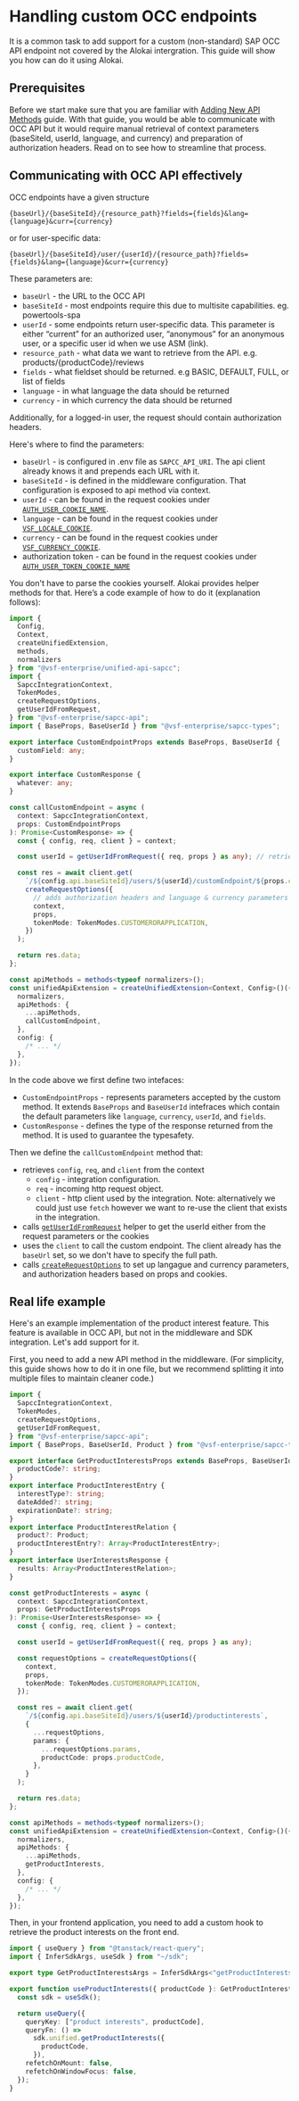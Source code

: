 # Handling custom OCC endpoints

It is a common task to add support for a custom (non-standard) SAP OCC API endpoint not covered by the Alokai intergration.
This guide will show you how can do it using Alokai.

## Prerequisites

Before we start make sure that you are familiar with [Adding New API Methods](https://docs.alokai.com/storefront/integration-and-setup/creating-new-api-methods) guide. With that guide, you would be able to
communicate with OCC API but it would require manual retrieval of context parameters (baseSiteId, userId, language,
and currency) and preparation of authorization headers. Read on to see how to streamline that process.

## Communicating with OCC API effectively

OCC endpoints have a given structure

`{baseUrl}/{baseSiteId}/{resource_path}?fields={fields}&lang={language}&curr={currency}`

or for user-specific data:

`{baseUrl}/{baseSiteId}/user/{userId}/{resource_path}?fields={fields}&lang={language}&curr={currency}`

These parameters are:

- `baseUrl` - the URL to the OCC API
- `baseSiteId` - most endpoints require this due to multisite capabilities. eg. powertools-spa
- `userId` - some endpoints return user-specific data. This parameter is either “current” for an authorized user, “anonymous” for an anonymous user, or a specific user id when we use ASM (link).
- `resource_path` - what data we want to retrieve from the API. e.g. products/{productCode}/reviews
- `fields` - what fieldset should be returned. e.g BASIC, DEFAULT, FULL, or list of fields
- `language` - in what language the data should be returned
- `currency` - in which currency the data should be returned

Additionally, for a logged-in user, the request should contain authorization headers.

Here's where to find the parameters:

- `baseUrl` - is configured in .env file as `SAPCC_API_URI`. The api client already knows it and prepends each URL with it.
- `baseSiteId` - is defined in the middleware configuration. That configuration is exposed to api method via context.
- `userId` - can be found in the request cookies under [`AUTH_USER_COOKIE_NAME`](https://docs.alokai.com/integrations/sapcc/api/sapcc-api/AUTH_USER_COOKIE_NAME).
- `language` - can be found in the request cookies under [`VSF_LOCALE_COOKIE`](https://docs.alokai.com/storefront/features/internationalization/internatialization-support).
- `currency` - can be found in the request cookies under [`VSF_CURRENCY_COOKIE`](https://docs.alokai.com/storefront/features/internationalization/currency-switching).
- authorization token - can be found in the request cookies under [`AUTH_USER_TOKEN_COOKIE_NAME`](https://docs.alokai.com/integrations/sapcc/api/sapcc-api/AUTH_USER_TOKEN_COOKIE_NAME)

You don't have to parse the cookies yourself. Alokai provides helper methods for that. Here’s a code example of how to do it (explanation follows):

```typescript [storefront-middleware/middleware.config.ts]
import {
  Config,
  Context,
  createUnifiedExtension,
  methods,
  normalizers
} from "@vsf-enterprise/unified-api-sapcc";
import {
  SapccIntegrationContext,
  TokenModes,
  createRequestOptions,
  getUserIdFromRequest,
} from "@vsf-enterprise/sapcc-api";
import { BaseProps, BaseUserId } from "@vsf-enterprise/sapcc-types";

export interface CustomEndpointProps extends BaseProps, BaseUserId {
  customField: any;
}

export interface CustomResponse {
  whatever: any;
}

const callCustomEndpoint = async (
  context: SapccIntegrationContext,
  props: CustomEndpointProps
): Promise<CustomResponse> => {
  const { config, req, client } = context;

  const userId = getUserIdFromRequest({ req, props } as any); // retrieves userID from props or cookies

  const res = await client.get(
    `/${config.api.baseSiteId}/users/${userId}/customEndpoint/${props.customField}`,
    createRequestOptions({
      // adds authorization headers and language & currency parameters
      context,
      props,
      tokenMode: TokenModes.CUSTOMERORAPPLICATION,
    })
  );

  return res.data;
};

const apiMethods = methods<typeof normalizers>();
const unifiedApiExtension = createUnifiedExtension<Context, Config>()({
  normalizers,
  apiMethods: {
    ...apiMethods,
    callCustomEndpoint,
  },
  config: {
    /* ... */
  },
});
```

In the code above we first define two intefaces:

- `CustomEndpointProps` - represents parameters accepted by the custom method. It extends  `BaseProps` and
`BaseUserId` intefraces which contain the default parameters like `language`, `currency`, `userId`, and `fields`.
- `CustomResponse` - defines the type of the response returned from the method. It is used to guarantee the typesafety.

Then we define the `callCustomEndpoint` method that:

- retrieves `config`, `req`, and `client` from the context
  - `config` - integration configuration.
  - `req` - incoming http request object.
  - `client` - http client used by the integration. Note: alternatively we could just use `fetch` however we want to
  re-use the client that exists in the integration.
- calls [`getUserIdFromRequest`](https://docs.alokai.com/integrations/sapcc/api/sapcc-api/getUserIdFromRequest) helper
to get the userId either from the request parameters or the cookies
- uses the `client` to call the custom endpoint. The client already has the `baseUrl` set, so we don't have to
  specify the full path.
- calls [`createRequestOptions`](https://docs.alokai.com/integrations/sapcc/api/sapcc-api/createRequestOptions) to
set up langague and currency parameters, and authorization headers based on props and cookies.

## Real life example

Here's an example implementation of the product interest feature. This feature is available in OCC API, but not in the middleware and SDK integration.
Let's add support for it.

First, you need to add a new API method in the middleware. (For simplicity, this guide shows how to do it in one file, but we recommend splitting it into multiple files to maintain cleaner code.)

```typescript [storefront-middleware/middleware.config.ts]
import {
  SapccIntegrationContext,
  TokenModes,
  createRequestOptions,
  getUserIdFromRequest,
} from "@vsf-enterprise/sapcc-api";
import { BaseProps, BaseUserId, Product } from "@vsf-enterprise/sapcc-types";

export interface GetProductInterestsProps extends BaseProps, BaseUserId {
  productCode?: string;
}
export interface ProductInterestEntry {
  interestType?: string;
  dateAdded?: string;
  expirationDate?: string;
}
export interface ProductInterestRelation {
  product?: Product;
  productInterestEntry?: Array<ProductInterestEntry>;
}
export interface UserInterestsResponse {
  results: Array<ProductInterestRelation>;
}

const getProductInterests = async (
  context: SapccIntegrationContext,
  props: GetProductInterestsProps
): Promise<UserInterestsResponse> => {
  const { config, req, client } = context;

  const userId = getUserIdFromRequest({ req, props } as any);

  const requestOptions = createRequestOptions({
    context,
    props,
    tokenMode: TokenModes.CUSTOMERORAPPLICATION,
  });

  const res = await client.get(
    `/${config.api.baseSiteId}/users/${userId}/productinterests`,
    {
      ...requestOptions,
      params: {
        ...requestOptions.params,
        productCode: props.productCode,
      },
    }
  );

  return res.data;
};

const apiMethods = methods<typeof normalizers>();
const unifiedApiExtension = createUnifiedExtension<Context, Config>()({
  normalizers,
  apiMethods: {
    ...apiMethods,
    getProductInterests,
  },
  config: {
    /* ... */
  },
});
```

Then, in your frontend application, you need to add a custom hook to retrieve the product interests on the front end.

```typescript [storefront-unified-nextjs/hooks/useProductInterests/useProductInterests.ts]
import { useQuery } from "@tanstack/react-query";
import { InferSdkArgs, useSdk } from "~/sdk";

export type GetProductInterestsArgs = InferSdkArgs<"getProductInterests">;

export function useProductInterests({ productCode }: GetProductInterestsArgs) {
  const sdk = useSdk();

  return useQuery({
    queryKey: ["product interests", productCode],
    queryFn: () =>
      sdk.unified.getProductInterests({
        productCode,
      }),
    refetchOnMount: false,
    refetchOnWindowFocus: false,
  });
}
```
